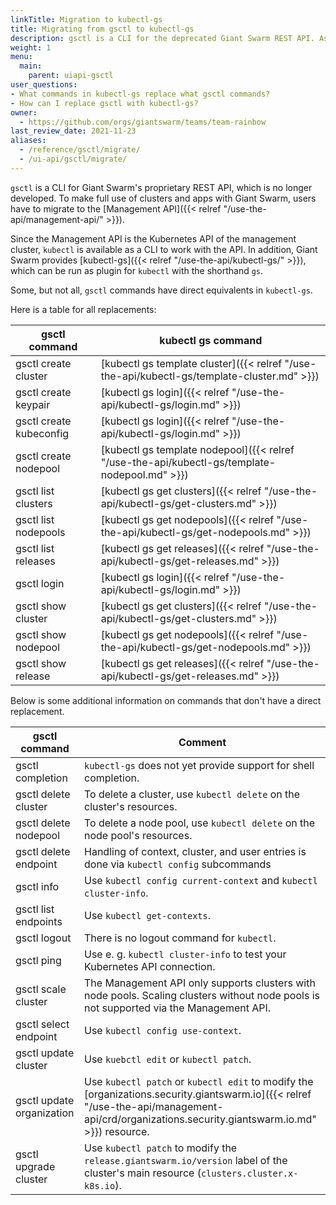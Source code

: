 ```yaml
---
linkTitle: Migration to kubectl-gs
title: Migrating from gsctl to kubectl-gs
description: gsctl is a CLI for the deprecated Giant Swarm REST API. As you move from the REST API towards the Management API, you'll have to say good bye to gsctl and embrace kubectl-gs, step by step. This page should help you make the transition smoothly.
weight: 1
menu:
  main:
    parent: uiapi-gsctl
user_questions:
- What commands in kubectl-gs replace what gsctl commands?
- How can I replace gsctl with kubectl-gs?
owner:
  - https://github.com/orgs/giantswarm/teams/team-rainbow
last_review_date: 2021-11-23
aliases:
  - /reference/gsctl/migrate/
  - /ui-api/gsctl/migrate/
---
```


`gsctl` is a CLI for Giant Swarm's proprietary REST API, which is no longer developed. To make full use of clusters and apps with Giant Swarm, users have to migrate to the [Management API]({{< relref "/use-the-api/management-api/" >}}).

Since the Management API is the Kubernetes API of the management cluster, `kubectl` is available as a CLI to work with the API. In addition, Giant Swarm provides [kubectl-gs]({{< relref "/use-the-api/kubectl-gs/" >}}), which can be run as plugin for `kubectl` with the shorthand `gs`.

Some, but not all, `gsctl` commands have direct equivalents in `kubectl-gs`.

Here is a table for all replacements:

| gsctl command           | kubectl gs command |
|-------------------------|--------------------|
| gsctl create cluster    | [kubectl gs template cluster]({{< relref "/use-the-api/kubectl-gs/template-cluster.md" >}}) |
| gsctl create keypair    | [kubectl gs login]({{< relref "/use-the-api/kubectl-gs/login.md" >}}) |
| gsctl create kubeconfig | [kubectl gs login]({{< relref "/use-the-api/kubectl-gs/login.md" >}}) |
| gsctl create nodepool   | [kubectl gs template nodepool]({{< relref "/use-the-api/kubectl-gs/template-nodepool.md" >}}) |
| gsctl list clusters     | [kubectl gs get clusters]({{< relref "/use-the-api/kubectl-gs/get-clusters.md" >}}) |
| gsctl list nodepools    | [kubectl gs get nodepools]({{< relref "/use-the-api/kubectl-gs/get-nodepools.md" >}}) |
| gsctl list releases     | [kubectl gs get releases]({{< relref "/use-the-api/kubectl-gs/get-releases.md" >}}) |
| gsctl login             | [kubectl gs login]({{< relref "/use-the-api/kubectl-gs/login.md" >}}) |
| gsctl show cluster      | [kubectl gs get clusters]({{< relref "/use-the-api/kubectl-gs/get-clusters.md" >}}) |
| gsctl show nodepool     | [kubectl gs get nodepools]({{< relref "/use-the-api/kubectl-gs/get-nodepools.md" >}}) |
| gsctl show release      | [kubectl gs get releases]({{< relref "/use-the-api/kubectl-gs/get-releases.md" >}}) |

Below is some additional information on commands that don't have a direct replacement.

| gsctl command | Comment |
|---------------|---------|
| gsctl completion | `kubectl-gs` does not yet provide support for shell completion. |
| gsctl delete cluster | To delete a cluster, use `kubectl delete` on the cluster's resources. |
| gsctl delete nodepool | To delete a node pool, use `kubectl delete` on the node pool's resources. |
| gsctl delete endpoint | Handling of context, cluster, and user entries is done via `kubectl config` subcommands |
| gsctl info | Use `kubectl config current-context` and `kubectl cluster-info`. |
| gsctl list endpoints | Use `kubectl get-contexts`. |
| gsctl logout | There is no logout command for `kubectl`. |
| gsctl ping | Use e. g. `kubectl cluster-info` to test your Kubernetes API connection. |
| gsctl scale cluster | The Management API only supports clusters with node pools. Scaling clusters without node pools is not supported via the Management API. |
| gsctl select endpoint | Use `kubectl config use-context`. |
| gsctl update cluster | Use `kuebctl edit` or `kubectl patch`. |
| gsctl update organization | Use `kubectl patch` or `kubectl edit` to modify the [organizations.security.giantswarm.io]({{< relref "/use-the-api/management-api/crd/organizations.security.giantswarm.io.md" >}}) resource. |
| gsctl upgrade cluster | Use `kubectl patch` to modify the `release.giantswarm.io/version` label of the cluster's main resource (`clusters.cluster.x-k8s.io`). |
